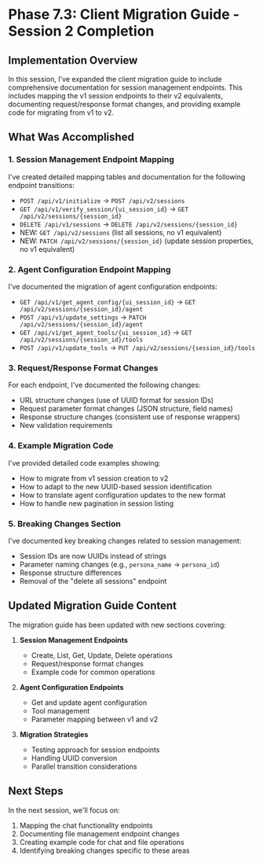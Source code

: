 # Phase 7.3: Client Migration Guide - Session 2 Completion

## Implementation Overview

In this session, I've expanded the client migration guide to include comprehensive documentation for session management endpoints. This includes mapping the v1 session endpoints to their v2 equivalents, documenting request/response format changes, and providing example code for migrating from v1 to v2.

## What Was Accomplished

### 1. Session Management Endpoint Mapping

I've created detailed mapping tables and documentation for the following endpoint transitions:

- `POST /api/v1/initialize` → `POST /api/v2/sessions`
- `GET /api/v1/verify_session/{ui_session_id}` → `GET /api/v2/sessions/{session_id}`
- `DELETE /api/v1/sessions` → `DELETE /api/v2/sessions/{session_id}`
- NEW: `GET /api/v2/sessions` (list all sessions, no v1 equivalent)
- NEW: `PATCH /api/v2/sessions/{session_id}` (update session properties, no v1 equivalent)

### 2. Agent Configuration Endpoint Mapping

I've documented the migration of agent configuration endpoints:

- `GET /api/v1/get_agent_config/{ui_session_id}` → `GET /api/v2/sessions/{session_id}/agent`
- `POST /api/v1/update_settings` → `PATCH /api/v2/sessions/{session_id}/agent`
- `GET /api/v1/get_agent_tools/{ui_session_id}` → `GET /api/v2/sessions/{session_id}/tools`
- `POST /api/v1/update_tools` → `PUT /api/v2/sessions/{session_id}/tools`

### 3. Request/Response Format Changes

For each endpoint, I've documented the following changes:

- URL structure changes (use of UUID format for session IDs)
- Request parameter format changes (JSON structure, field names)
- Response structure changes (consistent use of response wrappers)
- New validation requirements

### 4. Example Migration Code

I've provided detailed code examples showing:

- How to migrate from v1 session creation to v2
- How to adapt to the new UUID-based session identification
- How to translate agent configuration updates to the new format
- How to handle new pagination in session listing

### 5. Breaking Changes Section

I've documented key breaking changes related to session management:

- Session IDs are now UUIDs instead of strings
- Parameter naming changes (e.g., `persona_name` → `persona_id`)
- Response structure differences
- Removal of the "delete all sessions" endpoint

## Updated Migration Guide Content

The migration guide has been updated with new sections covering:

1. **Session Management Endpoints**
   - Create, List, Get, Update, Delete operations
   - Request/response format changes
   - Example code for common operations

2. **Agent Configuration Endpoints**
   - Get and update agent configuration
   - Tool management
   - Parameter mapping between v1 and v2

3. **Migration Strategies**
   - Testing approach for session endpoints
   - Handling UUID conversion
   - Parallel transition considerations

## Next Steps

In the next session, we'll focus on:

1. Mapping the chat functionality endpoints
2. Documenting file management endpoint changes
3. Creating example code for chat and file operations
4. Identifying breaking changes specific to these areas